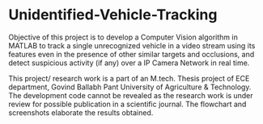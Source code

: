 # Unidentified-Vehicle-Tracking
Objective of this project is to develop a Computer Vision algorithm in MATLAB to track a single
unrecognized vehicle in a video stream using its features even in the presence of other similar
targets and occlusions, and detect suspicious activity (if any) over a IP Camera Network in real
time. 

This project/ research work is a part of an M.tech. Thesis project of ECE department, Govind Ballabh Pant University of Agriculture & Technology. The development code cannot be revealed as the research work is under review for possible publication in a scientific journal. The flowchart and screenshots elaborate the results obtained.
